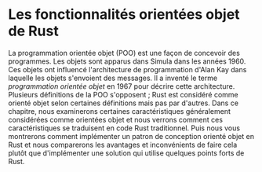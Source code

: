 <!--
# Object Oriented Programming Features of Rust
-->

# Les fonctionnalités orientées objet de Rust

<!--
Object-oriented programming (OOP) is a way of modeling programs. Objects came
from Simula in the 1960s. Those objects influenced Alan Kay’s programming
architecture in which objects pass messages to each other. He coined the term
*object-oriented programming* in 1967 to describe this architecture. Many
competing definitions describe what OOP is; some definitions would classify
Rust as object oriented, but other definitions would not. In this chapter,
we’ll explore certain characteristics that are commonly considered object
oriented and how those characteristics translate to idiomatic Rust. We’ll then
show you how to implement an object-oriented design pattern in Rust and discuss
the trade-offs of doing so versus implementing a solution using some of Rust’s
strengths instead.
-->

La programmation orientée objet (POO) est une façon de concevoir des programmes.
Les objets sont apparus dans Simula dans les années 1960. Ces objets ont
influencé l'architecture de programmation d'Alan Kay dans laquelle les objets
s'envoient des messages. Il a inventé le terme *programmation orientée objet* en
1967 pour décrire cette architecture. Plusieurs définitions de la POO
s'opposent ; Rust est considéré comme orienté objet selon certaines définitions
mais pas par d'autres. Dans ce chapitre, nous examinerons certaines
caractéristiques généralement considérées comme orientées objet et nous verrons
comment ces caractéristiques se traduisent en code Rust traditionnel. Puis nous
vous montrerons comment implémenter un patron de conception orienté objet en
Rust et nous comparerons les avantages et inconvénients de faire cela plutôt que
d'implémenter une solution qui utilise quelques points forts de Rust.
